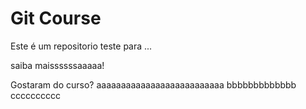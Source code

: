 # Git Course

Este é um repositorio teste para ...

saiba maissssssaaaaa!

Gostaram do curso?
aaaaaaaaaaaaaaaaaaaaaaaaaa
bbbbbbbbbbbbb
cccccccccc
